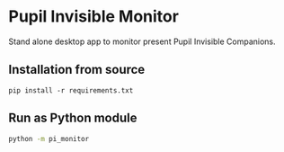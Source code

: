 # Pupil Invisible Monitor
Stand alone desktop app to monitor present Pupil Invisible Companions.

## Installation from source

```
pip install -r requirements.txt
```

## Run as Python module

```sh
python -m pi_monitor
```
